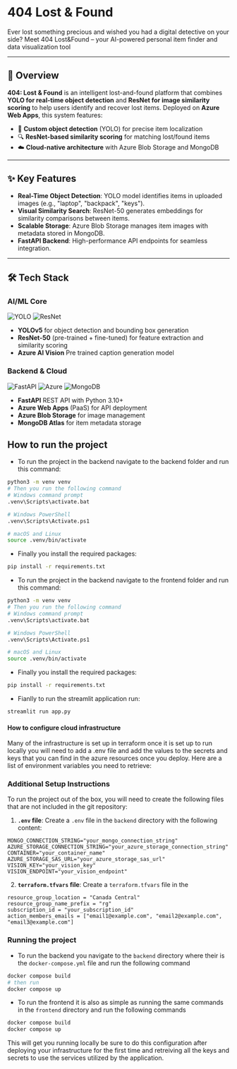 # 404 Lost & Found
Ever lost something precious and wished you had a digital detective on your side? Meet 404 Lost&Found – your AI-powered personal item finder and data visualization tool

---

## 📖 Overview  
**404: Lost & Found** is an intelligent lost-and-found platform that combines **YOLO for real-time object detection** and **ResNet for image similarity scoring** to help users identify and recover lost items. Deployed on **Azure Web Apps**, this system features:

- 🎯 **Custom object detection** (YOLO) for precise item localization
- 🔍 **ResNet-based similarity scoring** for matching lost/found items
- ☁️ **Cloud-native architecture** with Azure Blob Storage and MongoDB

---

## ✨ Key Features  
- **Real-Time Object Detection**: YOLO model identifies items in uploaded images (e.g., "laptop", "backpack", "keys").  
- **Visual Similarity Search**: ResNet-50 generates embeddings for similarity comparisons between items.  
- **Scalable Storage**: Azure Blob Storage manages item images with metadata stored in MongoDB.  
- **FastAPI Backend**: High-performance API endpoints for seamless integration.  

---

## 🛠️ Tech Stack  
### **AI/ML Core**  
![YOLO](https://img.shields.io/badge/-YOLO-00FFFF?logo=python&logoColor=white)
![ResNet](https://img.shields.io/badge/-ResNet-FF6F00?logo=pytorch&logoColor=white)  
- **YOLOv5** for object detection and bounding box generation  
- **ResNet-50** (pre-trained + fine-tuned) for feature extraction and similarity scoring
- **Azure AI Vision** Pre trained caption generation model

### **Backend & Cloud**  
![FastAPI](https://img.shields.io/badge/-FastAPI-009688?logo=fastapi&logoColor=white)
![Azure](https://img.shields.io/badge/-Azure-0089D6?logo=microsoft-azure&logoColor=white)
![MongoDB](https://img.shields.io/badge/-MongoDB-47A248?logo=mongodb&logoColor=white)  
- **FastAPI** REST API with Python 3.10+  
- **Azure Web Apps** (PaaS) for API deployment  
- **Azure Blob Storage** for image management  
- **MongoDB Atlas** for item metadata storage

## How to run the project

- To run the project in the backend navigate to the backend folder and run this command:

```bash
python3 -m venv venv
# Then you run the following command
# Windows command prompt
.venv\Scripts\activate.bat

# Windows PowerShell
.venv\Scripts\Activate.ps1

# macOS and Linux
source .venv/bin/activate
```

- Finally you install the required packages:

```bash
pip install -r requirements.txt
```

- To run the project in the backend navigate to the frontend folder and run this command:

```bash
python3 -m venv venv
# Then you run the following command
# Windows command prompt
.venv\Scripts\activate.bat

# Windows PowerShell
.venv\Scripts\Activate.ps1

# macOS and Linux
source .venv/bin/activate
```

- Finally you install the required packages:

```bash
pip install -r requirements.txt
```

- Fianlly to run the streamlit application run:

```bash
streamlit run app.py
```
#### How to configure cloud infrastructure
Many of the infrastructure is set up in terraform once it is set up to run locally you will need to add a .env file and add the values to the secrets and keys that you can find in the azure resources once you deploy. Here are a list of environment variables you need to retrieve:

### Additional Setup Instructions

To run the project out of the box, you will need to create the following files that are not included in the git repository:

1. **`.env` file**:
   Create a `.env` file in the `backend` directory with the following content:
```properties
MONGO_CONNECTION_STRING="your_mongo_connection_string"
AZURE_STORAGE_CONNECTION_STRING="your_azure_storage_connection_string"
CONTAINER="your_container_name"
AZURE_STORAGE_SAS_URL="your_azure_storage_sas_url"
VISION_KEY="your_vision_key"
VISION_ENDPOINT="your_vision_endpoint"
```
2. **`terraform.tfvars` file**: Create a `terraform.tfvars` file in the
```properties
resource_group_location = "Canada Central"
resource_group_name_prefix = "rg"
subscription_id = "your_subscription_id"
action_members_emails = ["email1@example.com", "email2@example.com", "email3@example.com"]
```
### Running the project
- To run the backend you navigate to the `backend` directory where their is the `docker-compose.yml` file and run the following command 
```bash
docker compose build
# then run
docker compose up
```
- To run the frontend it is also as simple as running the same commands in the `frontend` directory and run the following commands
```bash
docker compose build
docker compose up
```
This will get you running locally be sure to do this configuration after deploying your infrastructure for the first time and retreiving all the keys and secrets to use the services utilized by the application.
